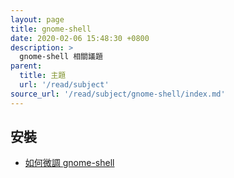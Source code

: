 ```yaml
---
layout: page
title: gnome-shell
date: 2020-02-06 15:48:30 +0800
description: >
  gnome-shell 相關議題
parent:
  title: 主題
  url: '/read/subject'
source_url: '/read/subject/gnome-shell/index.md'
---
```



## 安裝

* [如何微調 gnome-shell](install-gnome-shell)
